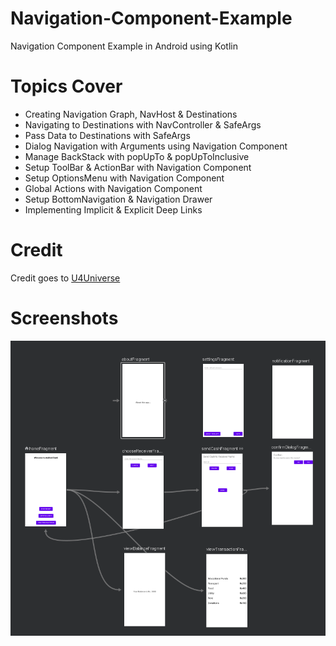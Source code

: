 # Navigation-Component-Example
Navigation Component Example in Android using Kotlin

# Topics Cover

- Creating Navigation Graph, NavHost & Destinations
- Navigating to Destinations with NavController & SafeArgs
- Pass Data to Destinations with SafeArgs
- Dialog Navigation with Arguments using Navigation Component
- Manage BackStack with popUpTo & popUpToInclusive
- Setup ToolBar & ActionBar with Navigation Component
- Setup OptionsMenu with Navigation Component
- Global Actions with Navigation Component
- Setup BottomNavigation & Navigation Drawer
- Implementing Implicit & Explicit Deep Links

# Credit
Credit goes to [U4Universe](https://www.youtube.com/watch?v=jxfsrAB9zrQ&list=PLj76U7gxVixTYE8n2X_z50nP3O8TqyBb3)

# Screenshots
![alt text](https://github.com/orbitalsonic/Android-Jetpack-Navigation-Component-Example/blob/master/Scnreenshots/Screenshot.png?raw=true)
